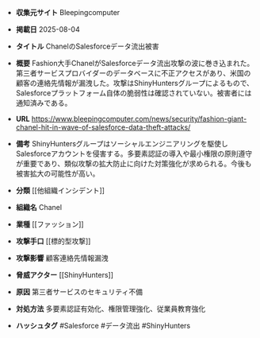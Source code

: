 - **収集元サイト**
Bleepingcomputer

- **掲載日**
2025-08-04

- **タイトル**
ChanelのSalesforceデータ流出被害

- **概要**
Fashion大手ChanelがSalesforceデータ流出攻撃の波に巻き込まれた。第三者サービスプロバイダーのデータベースに不正アクセスがあり、米国の顧客の連絡先情報が漏洩した。攻撃はShinyHuntersグループによるもので、Salesforceプラットフォーム自体の脆弱性は確認されていない。被害者には通知済みである。

- **URL**
https://www.bleepingcomputer.com/news/security/fashion-giant-chanel-hit-in-wave-of-salesforce-data-theft-attacks/

- **備考**
ShinyHuntersグループはソーシャルエンジニアリングを駆使しSalesforceアカウントを侵害する。多要素認証の導入や最小権限の原則遵守が重要であり、類似攻撃の拡大防止に向けた対策強化が求められる。今後も被害拡大の可能性が高い。

- **分類**
[[他組織インシデント]]

- **組織名**
Chanel

- **業種**
[[ファッション]]

- **攻撃手口**
[[標的型攻撃]]

- **攻撃影響**
顧客連絡先情報漏洩

- **脅威アクター**
[[ShinyHunters]]

- **原因**
第三者サービスのセキュリティ不備

- **対処方法**
多要素認証有効化、権限管理強化、従業員教育強化

- **ハッシュタグ**
#Salesforce #データ流出 #ShinyHunters
